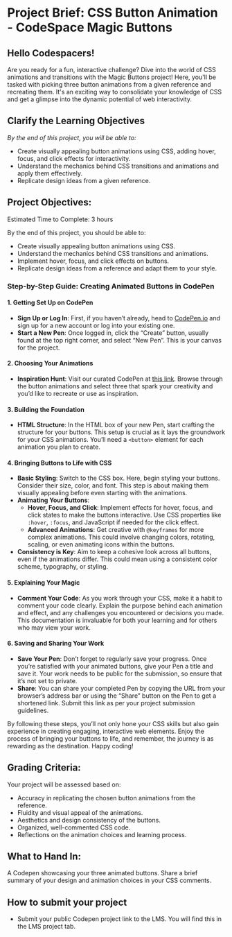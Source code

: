 # Project Brief: CSS Button Animation - CodeSpace Magic Buttons

## Hello Codespacers!

Are you ready for a fun, interactive challenge? Dive into the world of CSS animations and transitions with the Magic Buttons project! Here, you'll be tasked with picking three button animations from a given reference and recreating them. It's an exciting way to consolidate your knowledge of CSS and get a glimpse into the dynamic potential of web interactivity.

## **Clarify the Learning Objectives**  
*By the end of this project, you will be able to:*  
- Create visually appealing button animations using CSS, adding hover, focus, and click effects for interactivity.
- Understand the mechanics behind CSS transitions and animations and apply them effectively.
- Replicate design ideas from a given reference.

## Project Objectives:

Estimated Time to Complete: 3 hours

By the end of this project, you should be able to:

- Create visually appealing button animations using CSS.
- Understand the mechanics behind CSS transitions and animations.
- Implement hover, focus, and click effects on buttons.
- Replicate design ideas from a reference and adapt them to your style.

### Step-by-Step Guide: Creating Animated Buttons in CodePen

#### 1. **Getting Set Up on CodePen**
   - **Sign Up or Log In**: First, if you haven’t already, head to [CodePen.io](https://codepen.io) and sign up for a new account or log into your existing one.
   - **Start a New Pen**: Once logged in, click the “Create” button, usually found at the top right corner, and select “New Pen”. This is your canvas for the project.

#### 2. **Choosing Your Animations**
   - **Inspiration Hunt**: Visit our curated CodePen at [this link](https://codepen.io/codespace-academy/pen/xxmWrjX). Browse through the button animations and select three that spark your creativity and you’d like to recreate or use as inspiration.

#### 3. **Building the Foundation**
   - **HTML Structure**: In the HTML box of your new Pen, start crafting the structure for your buttons. This setup is crucial as it lays the groundwork for your CSS animations. You’ll need a `<button>` element for each animation you plan to create.

#### 4. **Bringing Buttons to Life with CSS**
   - **Basic Styling**: Switch to the CSS box. Here, begin styling your buttons. Consider their size, color, and font. This step is about making them visually appealing before even starting with the animations.
   - **Animating Your Buttons**:
     - **Hover, Focus, and Click**: Implement effects for hover, focus, and click states to make the buttons interactive. Use CSS properties like `:hover`, `:focus`, and JavaScript if needed for the click effect.
     - **Advanced Animations**: Get creative with `@keyframes` for more complex animations. This could involve changing colors, rotating, scaling, or even animating icons within the buttons.
   - **Consistency is Key**: Aim to keep a cohesive look across all buttons, even if the animations differ. This could mean using a consistent color scheme, typography, or styling.

#### 5. **Explaining Your Magic**
   - **Comment Your Code**: As you work through your CSS, make it a habit to comment your code clearly. Explain the purpose behind each animation and effect, and any challenges you encountered or decisions you made. This documentation is invaluable for both your learning and for others who may view your work.

#### 6. **Saving and Sharing Your Work**
   - **Save Your Pen**: Don’t forget to regularly save your progress. Once you’re satisfied with your animated buttons, give your Pen a title and save it. Your work needs to be public for the submission, so ensure that it’s not set to private.
   - **Share**: You can share your completed Pen by copying the URL from your browser’s address bar or using the “Share” button on the Pen to get a shortened link. Submit this link as per your project submission guidelines.

By following these steps, you’ll not only hone your CSS skills but also gain experience in creating engaging, interactive web elements. Enjoy the process of bringing your buttons to life, and remember, the journey is as rewarding as the destination. Happy coding!

## Grading Criteria:

Your project will be assessed based on:

- Accuracy in replicating the chosen button animations from the reference.
- Fluidity and visual appeal of the animations.
- Aesthetics and design consistency of the buttons.
- Organized, well-commented CSS code.
- Reflections on the animation choices and learning process.

## What to Hand In:
A Codepen showcasing your three animated buttons. Share a brief summary of your design and animation choices in your CSS comments.

## How to submit your project
- Submit your public Codepen project link to the LMS. You will find this in the LMS project tab. 
